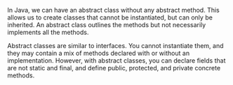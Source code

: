  In Java, we can have an abstract class without any abstract method. This allows us to create classes that cannot be instantiated, but can only be inherited.
 An abstract class outlines the methods but not necessarily implements all the methods.
 
 Abstract classes are similar to interfaces. You cannot instantiate them, and they may contain a mix of methods declared with or without an implementation. However, with abstract classes, you can declare fields that are not static and final, and define public, protected, and private concrete methods.